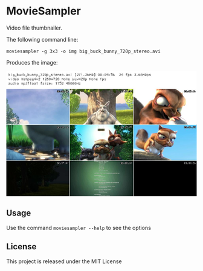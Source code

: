 # MovieSampler

Video file thumbnailer.

The following command line:

    moviesampler -g 3x3 -o img big_buck_bunny_720p_stereo.avi

Produces the image:

![big_buck_bunny_720p_stereo_thumbs.jpg](img/big_buck_bunny_720p_stereo_thumbs.jpg)

## Usage

Use the command `moviesampler --help` to see the options

## License

This project is released under the MIT License

